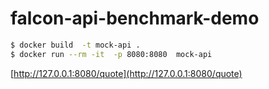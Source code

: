 # falcon-api-benchmark-demo

```bash
$ docker build  -t mock-api .
$ docker run --rm -it  -p 8080:8080  mock-api
```

[http://127.0.0.1:8080/quote](http://127.0.0.1:8080/quote)
